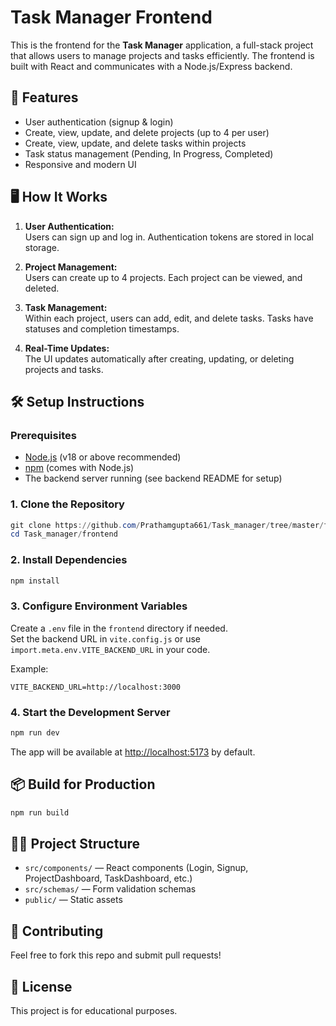 # Task Manager Frontend

This is the frontend for the **Task Manager** application, a full-stack project that allows users to manage projects and tasks efficiently. The frontend is built with React and communicates with a Node.js/Express backend.

## 🚀 Features

- User authentication (signup & login)
- Create, view, update, and delete projects (up to 4 per user)
- Create, view, update, and delete tasks within projects
- Task status management (Pending, In Progress, Completed)
- Responsive and modern UI

## 🖥️ How It Works

1. **User Authentication:**  
   Users can sign up and log in. Authentication tokens are stored in local storage.

2. **Project Management:**  
   Users can create up to 4 projects. Each project can be viewed, and deleted.

3. **Task Management:**  
   Within each project, users can add, edit, and delete tasks. Tasks have statuses and completion timestamps.

4. **Real-Time Updates:**  
   The UI updates automatically after creating, updating, or deleting projects and tasks.

## 🛠️ Setup Instructions

### Prerequisites

- [Node.js](https://nodejs.org/) (v18 or above recommended)
- [npm](https://www.npmjs.com/) (comes with Node.js)
- The backend server running (see backend README for setup)

### 1. Clone the Repository

```powershell
git clone https://github.com/Prathamgupta661/Task_manager/tree/master/frontend
cd Task_manager/frontend
```

### 2. Install Dependencies

```powershell
npm install
```

### 3. Configure Environment Variables

Create a `.env` file in the `frontend` directory if needed.  
Set the backend URL in `vite.config.js` or use `import.meta.env.VITE_BACKEND_URL` in your code.

Example:
```
VITE_BACKEND_URL=http://localhost:3000
```

### 4. Start the Development Server

```powershell
npm run dev
```

The app will be available at [http://localhost:5173](http://localhost:5173) by default.

## 📦 Build for Production

```powershell
npm run build
```

## 🧑‍💻 Project Structure

- `src/components/` — React components (Login, Signup, ProjectDashboard, TaskDashboard, etc.)
- `src/schemas/` — Form validation schemas
- `public/` — Static assets

## 🤝 Contributing

Feel free to fork this repo and submit pull requests!

## 📄 License

This project is for educational purposes.
